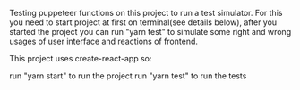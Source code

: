 Testing puppeteer functions on this project to run a test simulator.
For this you need to start project at first on terminal(see details below), after you started the project you can run "yarn test" to simulate some right and wrong usages of user interface and reactions of frontend.

This project uses create-react-app so:

run "yarn start" to run the project
run "yarn test" to run the tests
